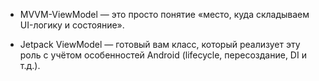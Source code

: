 - MVVM-ViewModel — это просто понятие «место, куда складываем UI-логику и состояние».

- Jetpack ViewModel — готовый вам класс, который реализует эту роль с учётом особенностей Android (lifecycle, пересоздание, DI и т.д.).
